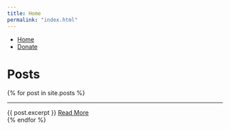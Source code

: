 ```yaml
---
title: Home
permalink: "index.html"
---
```


<nav id="main-nav">
<ul>
    <li><a href="index.html">Home</a></li>
    <li><a href="donate.html">Donate</a></li>
</ul>
</nav>

# Posts

<div>
  {% for post in site.posts %}
    <div>
      <hr>
      {{ post.excerpt }}
      <a href="{{ post.url }}" target="_blank">Read More</a>
    </div>
  {% endfor %}
</div>

